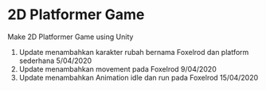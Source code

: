# 2D Platformer Game
 Make 2D Platformer Game using Unity
 
 1. Update menambahkan karakter rubah bernama Foxelrod dan platform sederhana 5/04/2020
 2. Update menambahkan movement pada Foxelrod 9/04/2020
 3. Update menambahkan Animation idle dan run pada Foxelrod 15/04/2020
